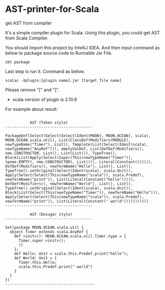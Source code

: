 # AST-printer-for-Scala
get AST from compiler

It's a simple compiler plugin for Scala. Using this plugin, you could get AST from Scala Compiler.

You should import this project by IntelliJ IDEA.
And then input command as below to package source code to Runnable Jar File.

```
sbt package
```

Last step is run it.
Command as below.

```
scalac -Xplugin:[plugin name].jar [target file name]
```
Please remove "[" and "]".

* scala version of plugin is 2.10.6


For example about result:

```

           AST (Token style)
---------------------------------------

PackageDef(Select(Select(Select(Ident(MOON), MOON.OCEAN), scala), MOON.OCEAN.scala.util), List(ClassDef(Modifiers(MODULE), newTypeName("Timer"), List(), Template(List(Select(Ident(scala), newTypeName("AnyRef"))), emptyValDef, List(DefDef(Modifiers(), nme.CONSTRUCTOR, List(), List(List()), TypeTree(), Block(List(Apply(Select(Super(This(newTypeName("Timer")), tpnme.EMPTY), nme.CONSTRUCTOR), List())), Literal(Constant(())))), DefDef(Modifiers(), newTermName("Hello"), List(), List(), TypeTree().setOriginal(Select(Ident(scala), scala.Unit)), Apply(Select(Select(This(newTypeName("scala")), scala.Predef), newTermName("print")), List(Literal(Constant("hello"))))), DefDef(Modifiers(), newTermName("World"), List(), List(), TypeTree().setOriginal(Select(Ident(scala), scala.Unit)), Block(List(Select(This(newTypeName("Timer")), newTermName("Hello"))), Apply(Select(Select(This(newTypeName("scala")), scala.Predef), newTermName("print")), List(Literal(Constant(" world")))))))))))
---------------------------------------

           AST (Desugar style)
---------------------------------------

Set(package MOON.OCEAN.scala.util {
  object Timer extends scala.AnyRef {
    def <init>(): MOON.OCEAN.scala.util.Timer.type = {
      Timer.super.<init>();
      ()
    };
    def Hello: Unit = scala.this.Predef.print("hello");
    def World: Unit = {
      Timer.this.Hello;
      scala.this.Predef.print(" world")
    }
  }
})
----------------------------------------

```
